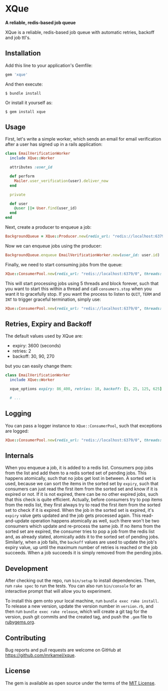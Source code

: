 # XQue

**A reliable, redis-based job queue**

XQue is a reliable, redis-based job queue with automatic retries, backoff and
job ttl's.

## Installation

Add this line to your application's Gemfile:

```ruby
gem 'xque'
```

And then execute:

    $ bundle install

Or install it yourself as:

    $ gem install xque

## Usage

First, let's write a simple worker, which sends an email for email
verification after a user has signed up in a rails application:

```ruby
class EmailVerificationWorker
  include XQue::Worker

  attributes :user_id

  def perform
    Mailer.user_verification(user).deliver_now
  end

  private

  def user
    @user ||= User.find(user_id)
  end
end
```

Next, create a producer to enqueue a job:

```ruby
BackgroundQueue = XQue::Producer.new(redis_url: "redis://localhost:6379/0")
```

Now we can enqueue jobs using the producer:

```ruby
BackgroundQueue.enqueue EmailVerificationWorker.new(user_id: user.id)
```

Finally, we need to start consuming jobs from the queue:

```ruby
XQue::ConsumerPool.new(redis_url: "redis://localhost:6379/0", threads: 5).run
```

This will start processing jobs using 5 threads and block forever, such that
you want to start this within a thread and call `consumers.stop` when you want
it to gracefully stop. If you want the process to listen to `QUIT`, `TERM` and
`INT` to trigger graceful termination, simply use:

```ruby
XQue::ConsumerPool.new(redis_url: "redis://localhost:6379/0", threads: 5).run(traps: true)
```

## Retries, Expiry and Backoff

The default values used by XQue are:

* expiry: 3600 (seconds)
* retries: 2
* backoff: 30, 90, 270

but you can easily change them:

```ruby
class EmailVerificationWorker
  include XQue::Worker

  xque_options expiry: 86_400, retries: 10, backoff: [5, 25, 125, 625]

  # ...
```

## Logging

You can pass a logger instance to `XQue::ConsumerPool`, such that exceptions are
logged:

```ruby
XQue::ConsumerPool.new(redis_url: "redis://localhost:6379/0", threads: 5, logger: Logger.new(STDOUT)).run
```

## Internals

When you enqueue a job, it is added to a redis list. Consumers pop jobs from
the list and add them to a redis sorted set of pending jobs. This happens
atomically, such that no jobs get lost in between. A sorted set is used,
because we can sort the items in the sorted set by `expiry`, such that
consumers can just read the first item from the sorted set and know if it is
expired or not. If it is not expired, there can be no other expired jobs, such
that this check is quite efficient. Actually, before consumers try to pop items
from the redis list, they first always try to read the first item from the
sorted set to check if it is expired. When the job in the sorted set is
expired, it's `expiry` value gets updated and the job gets processed again.
This read-and-update operation happens atomically as well, such there won't be
two consumers which update and re-process the same job. If no items from the
sorted set are expired, the consumer tries to pop a job from the redis list
and, as already stated, atomically adds it to the sorted set of pending jobs.
Similarly, when a job fails, the `backoff` values are used to update the job's
expiry value, up until the maximum number of retries is reached or the job
succeeds. When a job succeeds it is simply removed from the pending jobs.

## Development

After checking out the repo, run `bin/setup` to install dependencies. Then, run
`rake spec` to run the tests. You can also run `bin/console` for an interactive
prompt that will allow you to experiment.

To install this gem onto your local machine, run `bundle exec rake install`. To
release a new version, update the version number in `version.rb`, and then run
`bundle exec rake release`, which will create a git tag for the version, push
git commits and the created tag, and push the `.gem` file to
[rubygems.org](https://rubygems.org).

## Contributing

Bug reports and pull requests are welcome on GitHub at
https://github.com/mrkamel/xque.

## License

The gem is available as open source under the terms of the [MIT
License](https://opensource.org/licenses/MIT).
